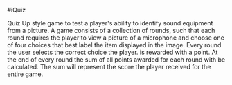 #iQuiz

Quiz Up style game to test a player's ability to identify sound equipment from a picture. A game consists of a collection of rounds, such that each round requires the player to view a picture of a microphone and choose one of four choices that best label the item displayed in the image. Every round the user selects the correct choice the player. is rewarded with a point. At the end of every round the sum of all points awarded for each round with be calculated. The sum will represent the score the player received for the entire game.

